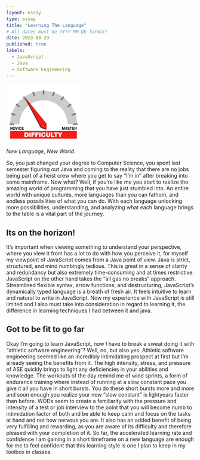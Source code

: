 ```yaml
---
layout: essay
type: essay
title: "Learning The Language"
# All dates must be YYYY-MM-DD format!
date: 2023-08-29
published: true
labels:
  - JavaScript
  - Java
  - Software Engineering
---
```


<img width="200px" class="rounded float-start pe-4" src="../img/difficulty/degree_difficulty.jpg">

*New Language, New World.*

So, you just changed your degree to Computer Science, you spent last semester figuring out Java and coming to the reality that there are no jobs being part of a heist crew where you get to say “I’m in” after breaking into some mainframe. Now what? Well, if you’re like me you start to realize the amazing world of programming that you have just stumbled into. An entire world with unique cultures, more languages than you can fathom, and endless possibilities of what you can do. With each language unlocking more possibilities, understanding, and analyzing what each language brings to the table is a vital part of the journey.

## Its on the horizon!

It’s important when viewing something to understand your perspective, where you view it from has a lot to do with how you perceive it, for myself my viewpoint of JavaScript comes from a Java point of view. Java is strict, structured, and mind numbingly tedious. This is great in a sense of clarity and redundancy but also extremely time-consuming and at times restrictive. JavaScript on the other hand takes the “all gas no breaks” approach. Streamlined flexible syntax, arrow functions, and destructuring, JavaScript’s dynamically typed language is a breath of fresh air. It feels intuitive to learn and natural to write in JavaScript. Now my experience with JavaScript is still limited and I also must take into consideration in regard to learning it, the difference in learning techniques I had between it and java.

## Got to be fit to go far

Okay I’m going to learn JavaScript, now I have to break a sweat doing it with “athletic software engineering”? Well, no, but also yes. Athletic software engineering seemed like an incredibly intimidating prospect at first but I’m already seeing the benefits from it. The high intensity, stress, and pressure of ASE quickly brings to light any deficiencies in your abilities and knowledge. The workouts of the day remind me of wind sprints, a form of endurance training where instead of running at a slow constant pace you give it all you have in short bursts. You do these short bursts more and more and soon enough you realize your new “slow constant” is lightyears faster than before. WODs seem to create a familiarity with the pressure and intensity of a test or job interview to the point that you will become numb to intimidation factor of both and be able to keep calm and focus on the tasks at hand and not how nervous you are. It also has an added benefit of being very fulfilling and rewarding, as you are aware of its difficulty and therefore pleased with your completion of it. So far, the accelerated learning rate and confidence I am gaining in a short timeframe on a new language are enough for me to feel confident that this learning style is one I plan to keep in my toolbox in classes.


